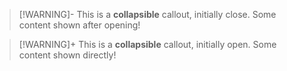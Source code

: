 > [!WARNING]- This is a **collapsible** callout, initially close.
> Some content shown after opening!

> [!WARNING]+ This is a **collapsible** callout, initially open.
> Some content shown directly!
